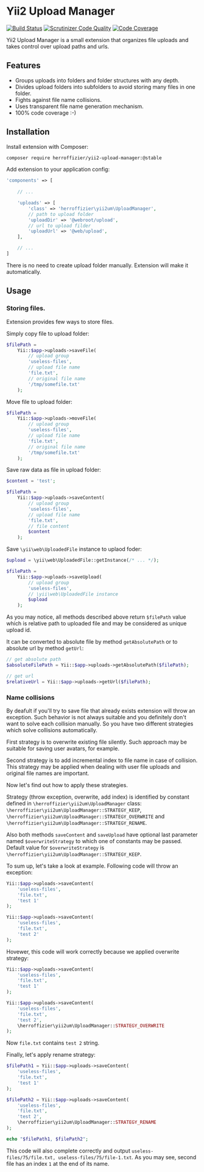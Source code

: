 # Yii2 Upload Manager


[![Build Status](https://travis-ci.org/herroffizier/yii2-upload-manager.svg?branch=master)](https://travis-ci.org/herroffizier/yii2-upload-manager) [![Scrutinizer Code Quality](https://scrutinizer-ci.com/g/herroffizier/yii2-upload-manager/badges/quality-score.png?b=master)](https://scrutinizer-ci.com/g/herroffizier/yii2-upload-manager/?branch=master) [![Code Coverage](https://scrutinizer-ci.com/g/herroffizier/yii2-upload-manager/badges/coverage.png?b=master)](https://scrutinizer-ci.com/g/herroffizier/yii2-upload-manager/?branch=master)

Yii2 Upload Manager is a small extension that organizes file uploads and takes control over upload paths and urls.

## Features

* Groups uploads into folders and folder structures with any depth. 
* Divides upload folders into subfolders to avoid storing many files in one folder.
* Fights against file name collisions.
* Uses transparent file name generation mechanism.
* 100% code coverage :-)

## Installation


Install extension with Composer:

```bash
composer require herroffizier/yii2-upload-manager:@stable
```

Add extension to your application config:
```php
'components' => [
    
    // ...

    'uploads' => [
        'class' => 'herroffizier\yii2um\UploadManager',
        // path to upload folder
        'uploadDir' => '@webroot/upload',
        // url to upload filder
        'uploadUrl' => '@web/upload',
    ],

    // ...
]
```

There is no need to create upload folder manually. Extension will make it automatically.

## Usage

### Storing files.

Extension provides few ways to store files.

Simply copy file to upload folder:

```php
$filePath = 
    Yii::$app->uploads->saveFile(
        // upload group
        'useless-files',
        // upload file name
        'file.txt',
        // original file name
        '/tmp/somefile.txt'
    );
```

Move file to upload folder:

```php
$filePath = 
    Yii::$app->uploads->moveFile(
        // upload group
        'useless-files',
        // upload file name
        'file.txt',
        // original file name
        '/tmp/somefile.txt'
    );
```

Save raw data as file in upload folder:

```php
$content = 'test';

$filePath = 
    Yii::$app->uploads->saveContent(
        // upload group
        'useless-files',
        // upload file name
        'file.txt',
        // file content
        $content
    );
```

Save ```\yii\web\UploadedFile``` instance to uplaod foder:

```php
$upload = \yii\web\UploadedFile::getInstance(/* ... */);

$filePath = 
    Yii::$app->uploads->saveUpload(
        // upload group
        'useless-files',
        // \yii\web\UploadedFile instance
        $upload
    );
```

As you may notice, all methods described above return ```$filePath``` value which is relative path to uploaded file and may be considered as unique upload id. 

It can be converted to absolute file by method ```getAbsolutePath``` or to absolute url by method ```getUrl```:

```php
// get absolute path
$absoluteFilePath = Yii::$app->uploads->getAbsolutePath($filePath);

// get url
$relativeUrl = Yii::$app->uploads->getUrl($filePath);
```

### Name collisions

By deafult if you'll try to save file that already exists extension will throw an exception. Such behavior is not always suitable and you definitely don't want to solve each collision manually. So you have two different strategies which solve collisions automatically.

First strategy is to overwrite existing file silently. Such approach may be suitable for saving user avatars, for example.

Second strategy is to add incremental index to file name in case of collision. This strategy may be applied when dealing with user file uploads and original file names are important.

Now let's find out how to apply these strategies.

Strategy (throw exception, overwrite, add index) is identified by constant defined in ```\herroffizier\yii2um\UploadManager``` class: ```\herroffizier\yii2um\UploadManager::STRATEGY_KEEP```, ```\herroffizier\yii2um\UploadManager::STRATEGY_OVERWRITE``` and ```\herroffizier\yii2um\UploadManager::STRATEGY_RENAME```. 

Also both methods ```saveContent``` and ```saveUpload``` have optional last parameter named ```$overwriteStrategy``` to which one of constants may be passed. Default value for ```$overwriteStrategy``` is ```\herroffizier\yii2um\UploadManager::STRATEGY_KEEP```.

To sum up, let's take a look at example. Following code will throw an exception:

```php
Yii::$app->uploads->saveContent(
    'useless-files', 
    'file.txt', 
    'test 1'
);

Yii::$app->uploads->saveContent(
    'useless-files', 
    'file.txt', 
    'test 2'
);

```

Hovewer, this code will work correctly because we applied overwrite strategy:

```php
Yii::$app->uploads->saveContent(
    'useless-files', 
    'file.txt', 
    'test 1'
);

Yii::$app->uploads->saveContent(
    'useless-files', 
    'file.txt', 
    'test 2', 
    \herroffizier\yii2um\UploadManager::STRATEGY_OVERWRITE
);

```

Now ```file.txt``` contains ```test 2``` string.

Finally, let's apply rename strategy:

```php
$filePath1 = Yii::$app->uploads->saveContent(
    'useless-files', 
    'file.txt', 
    'test 1'
);

$filePath2 = Yii::$app->uploads->saveContent(
    'useless-files', 
    'file.txt', 
    'test 2', 
    \herroffizier\yii2um\UploadManager::STRATEGY_RENAME
);

echo "$filePath1, $filePath2";
```

This code will also complete correctly and output ```useless-files/75/file.txt, useless-files/75/file-1.txt```. As you may see, second file has an index ```1``` at the end of its name.